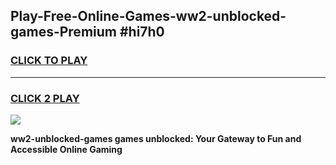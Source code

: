 
## Play-Free-Online-Games-ww2-unblocked-games-Premium #hi7h0
<h3>
<a href="https://premium.freeplayer.one?title=ww2-unblocked-games&ref=8M">CLICK TO PLAY</a></h3>
<hr>

<h3>
<a href="https://premium.freeplayer.one?title=ww2-unblocked-games&ref=8M">CLICK 2 PLAY</a>
  
</h3>

<a href="https://premium.freeplayer.one?title=ww2-unblocked-games&ref=8M"><img src="https://clearcache.store/games.png"></a>


**ww2-unblocked-games games unblocked: Your Gateway to Fun and Accessible Online Gaming**

